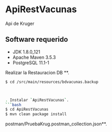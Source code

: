 # ApiRestVacunas
Api de Kruger



## Software requerido
- JDK 1.8.0_121
- Apache Maven 3.5.3
- PostgreSQL 11.1-1

Realizar la Restauracion DB **.
```bash
$ cd /src/main/resources/bdvacunas.backup  



. Instalar `ApiRestVacunas`.
```bash
$ cd ApiRestVacunas
$ mvn clean package install
```

postman/PruebaKrug.postman_collection.json**.
